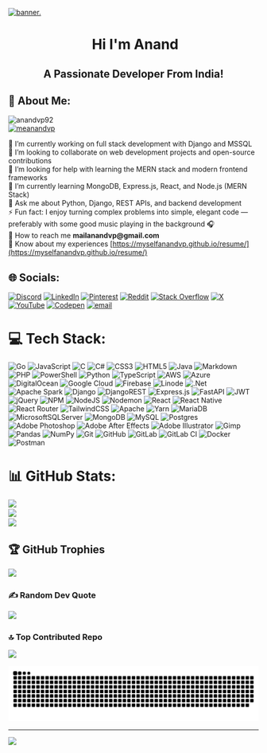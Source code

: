 [![banner.](https://images-wixmp-ed30a86b8c4ca887773594c2.wixmp.com/f/3cf06a29-04a0-4466-9f83-ab6b9658149f/dempgi7-520f8d5f-63d4-4453-8822-dbc149ae27f8.gif?token=eyJ0eXAiOiJKV1QiLCJhbGciOiJIUzI1NiJ9.eyJzdWIiOiJ1cm46YXBwOjdlMGQxODg5ODIyNjQzNzNhNWYwZDQxNWVhMGQyNmUwIiwiaXNzIjoidXJuOmFwcDo3ZTBkMTg4OTgyMjY0MzczYTVmMGQ0MTVlYTBkMjZlMCIsIm9iaiI6W1t7InBhdGgiOiJcL2ZcLzNjZjA2YTI5LTA0YTAtNDQ2Ni05ZjgzLWFiNmI5NjU4MTQ5ZlwvZGVtcGdpNy01MjBmOGQ1Zi02M2Q0LTQ0NTMtODgyMi1kYmMxNDlhZTI3ZjguZ2lmIn1dXSwiYXVkIjpbInVybjpzZXJ2aWNlOmZpbGUuZG93bmxvYWQiXX0.TeuN0B5RgPUykYQkZXa8ArTYZ7GlxIpIVJUfQQMWCgM)](https://anandvp92.github.io/resume)



<h1 align="center">
  <img alt="" width="40" src="https://media.tenor.com/SNL9_xhZl9oAAAAi/waving-hand-joypixels.gif" />
  <span>Hi</span> 
  <span>I'm Anand</span> 
</h1>


<h2 align="center">A Passionate  Developer From India!</h2>


## 💫 About Me:


<p align="left">
<img src="https://komarev.com/ghpvc/?username=anandvp92&label=Profile%20views&color=blue&style=plastic" alt="anandvp92" /> <br>
 <a href="https://twitter.com/meanandvp" target="blank"><img src="https://img.shields.io/twitter/follow/meanandvp?logo=twitter&style=plastic" alt="meanandvp" /></a> </p>

🔭 I’m currently working on full stack development with Django and MSSQL  
👯 I’m looking to collaborate on web development projects and open-source contributions  
🤝 I’m looking for help with learning the MERN stack and modern frontend frameworks  
🌱 I’m currently learning MongoDB, Express.js, React, and Node.js (MERN Stack)  
💬 Ask me about Python, Django, REST APIs, and backend development  
⚡ Fun fact: I enjoy turning complex problems into simple, elegant code — preferably with some good music playing in the background 🎧<br>
📧 How to reach me **__mailanandvp@gmail.com__**<br>
🙂 Know about my experiences [https://myselfanandvp.github.io/resume/](https://myselfanandvp.github.io/resume/)  


## 🌐 Socials:
[![Discord](https://img.shields.io/badge/Discord-%237289DA.svg?logo=discord&logoColor=white)](https://discord.gg/anand9584) [![LinkedIn](https://img.shields.io/badge/LinkedIn-%230077B5.svg?logo=linkedin&logoColor=white)](https://linkedin.com/in/https://www.linkedin.com/in/anand-v-p-a7893b237?lipi=urn%3Ali%3Apage%3Ad_flagship3_profile_view_base_contact_details%3Bh929%2BPnMQBCGgvvFJTG%2BDw%3D%3D) [![Pinterest](https://img.shields.io/badge/Pinterest-%23E60023.svg?logo=Pinterest&logoColor=white)](https://pinterest.com/https://in.pinterest.com/mailanandvp/) [![Reddit](https://img.shields.io/badge/Reddit-%23FF4500.svg?logo=Reddit&logoColor=white)](https://reddit.com/user/https://www.reddit.com/user/FrontMountain594/) [![Stack Overflow](https://img.shields.io/badge/-Stackoverflow-FE7A16?logo=stack-overflow&logoColor=white)](https://stackoverflow.com/users/https://stackoverflow.com/users/30410642/anand-v-p) [![X](https://img.shields.io/badge/X-black.svg?logo=X&logoColor=white)](https://x.com/@AnandVP323708) [![YouTube](https://img.shields.io/badge/YouTube-%23FF0000.svg?logo=YouTube&logoColor=white)](https://youtube.com/@https://www.youtube.com/@CodexByAnand) [![Codepen](https://img.shields.io/badge/Codepen-000000?logo=codepen&logoColor=white)](https://codepen.io/@Anand-V-P) [![email](https://img.shields.io/badge/Email-D14836?logo=gmail&logoColor=white)](mailto:mailanandvp@gmail.com) 

# 💻 Tech Stack:
![Go](https://img.shields.io/badge/go-%2300ADD8.svg?style=plastic&logo=go&logoColor=white) ![JavaScript](https://img.shields.io/badge/javascript-%23323330.svg?style=plastic&logo=javascript&logoColor=%23F7DF1E) ![C](https://img.shields.io/badge/c-%2300599C.svg?style=plastic&logo=c&logoColor=white) ![C#](https://img.shields.io/badge/c%23-%23239120.svg?style=plastic&logo=csharp&logoColor=white) ![CSS3](https://img.shields.io/badge/css3-%231572B6.svg?style=plastic&logo=css3&logoColor=white) ![HTML5](https://img.shields.io/badge/html5-%23E34F26.svg?style=plastic&logo=html5&logoColor=white) ![Java](https://img.shields.io/badge/java-%23ED8B00.svg?style=plastic&logo=openjdk&logoColor=white) ![Markdown](https://img.shields.io/badge/markdown-%23000000.svg?style=plastic&logo=markdown&logoColor=white) ![PHP](https://img.shields.io/badge/php-%23777BB4.svg?style=plastic&logo=php&logoColor=white) ![PowerShell](https://img.shields.io/badge/PowerShell-%235391FE.svg?style=plastic&logo=powershell&logoColor=white) ![Python](https://img.shields.io/badge/python-3670A0?style=plastic&logo=python&logoColor=ffdd54) ![TypeScript](https://img.shields.io/badge/typescript-%23007ACC.svg?style=plastic&logo=typescript&logoColor=white) ![AWS](https://img.shields.io/badge/AWS-%23FF9900.svg?style=plastic&logo=amazon-aws&logoColor=white) ![Azure](https://img.shields.io/badge/azure-%230072C6.svg?style=plastic&logo=microsoftazure&logoColor=white) ![DigitalOcean](https://img.shields.io/badge/DigitalOcean-%230167ff.svg?style=plastic&logo=digitalOcean&logoColor=white) ![Google Cloud](https://img.shields.io/badge/GoogleCloud-%234285F4.svg?style=plastic&logo=google-cloud&logoColor=white) ![Firebase](https://img.shields.io/badge/firebase-%23039BE5.svg?style=plastic&logo=firebase) ![Linode](https://img.shields.io/badge/linode-00A95C?style=plastic&logo=linode&logoColor=white) ![.Net](https://img.shields.io/badge/.NET-5C2D91?style=plastic&logo=.net&logoColor=white) ![Apache Spark](https://img.shields.io/badge/Apache%20Spark-FDEE21?style=plastic&logo=apachespark&logoColor=black) ![Django](https://img.shields.io/badge/django-%23092E20.svg?style=plastic&logo=django&logoColor=white) ![DjangoREST](https://img.shields.io/badge/DJANGO-REST-ff1709?style=plastic&logo=django&logoColor=white&color=ff1709&labelColor=gray) ![Express.js](https://img.shields.io/badge/express.js-%23404d59.svg?style=plastic&logo=express&logoColor=%2361DAFB) ![FastAPI](https://img.shields.io/badge/FastAPI-005571?style=plastic&logo=fastapi) ![JWT](https://img.shields.io/badge/JWT-black?style=plastic&logo=JSON%20web%20tokens) ![jQuery](https://img.shields.io/badge/jquery-%230769AD.svg?style=plastic&logo=jquery&logoColor=white) ![NPM](https://img.shields.io/badge/NPM-%23CB3837.svg?style=plastic&logo=npm&logoColor=white) ![NodeJS](https://img.shields.io/badge/node.js-6DA55F?style=plastic&logo=node.js&logoColor=white) ![Nodemon](https://img.shields.io/badge/NODEMON-%23323330.svg?style=plastic&logo=nodemon&logoColor=%BBDEAD) ![React](https://img.shields.io/badge/react-%2320232a.svg?style=plastic&logo=react&logoColor=%2361DAFB) ![React Native](https://img.shields.io/badge/react_native-%2320232a.svg?style=plastic&logo=react&logoColor=%2361DAFB) ![React Router](https://img.shields.io/badge/React_Router-CA4245?style=plastic&logo=react-router&logoColor=white) ![TailwindCSS](https://img.shields.io/badge/tailwindcss-%2338B2AC.svg?style=plastic&logo=tailwind-css&logoColor=white) ![Apache](https://img.shields.io/badge/apache-%23D42029.svg?style=plastic&logo=apache&logoColor=white) ![Yarn](https://img.shields.io/badge/yarn-%232C8EBB.svg?style=plastic&logo=yarn&logoColor=white) ![MariaDB](https://img.shields.io/badge/MariaDB-003545?style=plastic&logo=mariadb&logoColor=white) ![MicrosoftSQLServer](https://img.shields.io/badge/Microsoft%20SQL%20Server-CC2927?style=plastic&logo=microsoft%20sql%20server&logoColor=white) ![MongoDB](https://img.shields.io/badge/MongoDB-%234ea94b.svg?style=plastic&logo=mongodb&logoColor=white) ![MySQL](https://img.shields.io/badge/mysql-4479A1.svg?style=plastic&logo=mysql&logoColor=white) ![Postgres](https://img.shields.io/badge/postgres-%23316192.svg?style=plastic&logo=postgresql&logoColor=white) ![Adobe Photoshop](https://img.shields.io/badge/adobe%20photoshop-%2331A8FF.svg?style=plastic&logo=adobe%20photoshop&logoColor=white) ![Adobe After Effects](https://img.shields.io/badge/Adobe%20After%20Effects-9999FF.svg?style=plastic&logo=Adobe%20After%20Effects&logoColor=white) ![Adobe Illustrator](https://img.shields.io/badge/adobe%20illustrator-%23FF9A00.svg?style=plastic&logo=adobe%20illustrator&logoColor=white) ![Gimp](https://img.shields.io/badge/Gimp-657D8B?style=plastic&logo=gimp&logoColor=FFFFFF) ![Pandas](https://img.shields.io/badge/pandas-%23150458.svg?style=plastic&logo=pandas&logoColor=white) ![NumPy](https://img.shields.io/badge/numpy-%23013243.svg?style=plastic&logo=numpy&logoColor=white) ![Git](https://img.shields.io/badge/git-%23F05033.svg?style=plastic&logo=git&logoColor=white) ![GitHub](https://img.shields.io/badge/github-%23121011.svg?style=plastic&logo=github&logoColor=white) ![GitLab](https://img.shields.io/badge/gitlab-%23181717.svg?style=plastic&logo=gitlab&logoColor=white) ![GitLab CI](https://img.shields.io/badge/gitlab%20CI-%23181717.svg?style=plastic&logo=gitlab&logoColor=white) ![Docker](https://img.shields.io/badge/docker-%230db7ed.svg?style=plastic&logo=docker&logoColor=white) ![Postman](https://img.shields.io/badge/Postman-FF6C37?style=plastic&logo=postman&logoColor=white)
# 📊 GitHub Stats:
![](https://github-readme-stats.vercel.app/api?username=myselfanandvp&theme=tokyonight&hide_border=false&include_all_commits=true&count_private=true)<br/>
![](https://nirzak-streak-stats.vercel.app/?user=myselfanandvp&theme=tokyonight&hide_border=false)<br/>
![](https://github-readme-stats.vercel.app/api/top-langs/?username=myselfanandvp&theme=tokyonight&hide_border=false&include_all_commits=true&count_private=true&layout=compact)

## 🏆 GitHub Trophies
![](https://github-profile-trophy.vercel.app/?username=myselfanandvp&theme=tokyonight&no-frame=false&no-bg=true&margin-w=4)

### ✍️ Random Dev Quote
![](https://quotes-github-readme.vercel.app/api?type=horizontal&theme=tokyonight)

### 🔝 Top Contributed Repo
![](https://github-contributor-stats.vercel.app/api?username=myselfanandvp&limit=5&theme=tokyonight&combine_all_yearly_contributions=true)

<img src="https://raw.githubusercontent.com/platane/snk/output/github-contribution-grid-snake-dark.svg" alt="Snake animation"/>


---
[![](https://visitcount.itsvg.in/api?id=myselfanandvp&icon=6&color=9)](https://visitcount.itsvg.in)



<!-- Proudly created with GPRM ( https://gprm.itsvg.in ) -->
  


